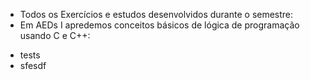 * Todos os Exercícios e estudos desenvolvidos durante o semestre:
* Em AEDs I apredemos conceitos básicos de lógica de programação usando C e C++:
 - tests
 - sfesdf
